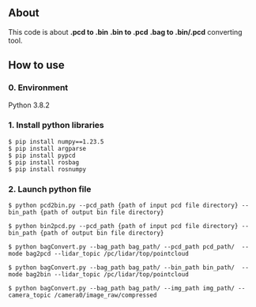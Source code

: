 ## About ##

This code is about **.pcd to .bin**  **.bin to .pcd** **.bag to .bin/.pcd** converting tool.  

## How to use ##
### 0. Environment ###
Python 3.8.2

### 1. Install python libraries ###
`$ pip install numpy==1.23.5`  
`$ pip install argparse`  
`$ pip install pypcd`   
`$ pip install rosbag`  
`$ pip install rosnumpy`  

### 2. Launch python file ###
`$ python pcd2bin.py --pcd_path {path of input pcd file directory} --bin_path {path of output bin file directory}`

`$ python bin2pcd.py --pcd_path {path of input pcd file directory} --bin_path {path of output bin file directory}`

`$ python bagConvert.py --bag_path bag_path/ --pcd_path pcd_path/  --mode bag2pcd --lidar_topic /pc/lidar/top/pointcloud`

`$ python bagConvert.py --bag_path bag_path/ --bin_path bin_path/  --mode bag2bin --lidar_topic /pc/lidar/top/pointcloud `

`$ python bagConvert.py --bag_path bag_path/ --img_path img_path/ --camera_topic /camera0/image_raw/compressed`

